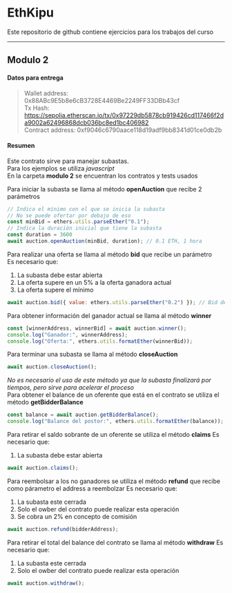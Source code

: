 # EthKipu
Este repositorio de github contiene ejercicios para los trabajos del curso  
___  
## Modulo 2  
#### Datos para entrega  
> Wallet address: 0x88ABc9E5b8e6cB3728E4469Be2249FF33DBb43cf  
> Tx Hash: https://sepolia.etherscan.io/tx/0x97229db5878cb919426cd117466f2da9002a62496868dcb036bc8ed1bc406982  
> Contract address: 0xf9046c6790aace118d19adf9bb8341d01ce0db2b  
#### Resumen  
Este contrato sirve para manejar subastas.  
Para los ejemplos se utiliza *javascript*  
En la carpeta **modulo 2** se encuentran los contratos y tests usados  

Para iniciar la subasta se llama al método **openAuction** que recibe 2 parámetros
```js
// Indica el mínimo con el que se inicia la subasta
// No se puede ofertar por debajo de eso
const minBid = ethers.utils.parseEther("0.1");
// Indica la duración inicial que tiene la subasta
const duration = 3600
await auction.openAuction(minBid, duration); // 0.1 ETH, 1 hora
```
Para realizar una oferta se llama al método **bid** que recibe un parámetro  
Es necesario que:  
1. La subasta debe estar abierta
2. La oferta supere en un 5% a la oferta ganadora actual
3. La oferta supere el mínimo  
```js
await auction.bid({ value: ethers.utils.parseEther("0.2") }); // Bid de 0.2 ETH
```
Para obtener información del ganador actual se llama al método **winner**
```js
const [winnerAddress, winnerBid] = await auction.winner();
console.log("Ganador:", winnerAddress);
console.log("Oferta:", ethers.utils.formatEther(winnerBid));
```  
Para terminar una subasta se llama al método **closeAuction**
```js
await auction.closeAuction();
```
*No es necesario el uso de este método ya que la subasta finalizará por tiempos, pero sirve para acelerar el proceso*  
Para obtener el balance de un oferente que está en el contrato se utiliza el método **getBidderBalance**
```js
const balance = await auction.getBidderBalance();
console.log("Balance del postor:", ethers.utils.formatEther(balance));
```
Para retirar el saldo sobrante de un oferente se utiliza el método **claims**
Es necesario que:  
1. La subasta debe estar abierta
```js
await auction.claims();
```
Para reembolsar a los no ganadores se utiliza el método **refund** que recibe como párametro el address a reembolzar
Es necesario que:  
1. La subasta este cerrada
2. Solo el owber del contrato puede realizar esta operación
3. Se cobra un 2% en concepto de comisión  
```js
await auction.refund(bidderAddress);
```
Para retirar el total del balance del contrato se llama al método **withdraw**
Es necesario que:  
1. La subasta este cerrada
2. Solo el owber del contrato puede realizar esta operación
```js
await auction.withdraw();
```

